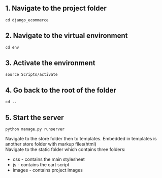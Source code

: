 ## 1. Navigate to the project folder
```
cd django_ecommerce
```
## 2. Navigate to the virtual environment
```
cd env
```
## 3. Activate the environment
```
source Scripts/activate
```
## 4. Go back to the root of the folder
```
cd ..
```
## 5. Start the server
```
python manage.py runserver
```
Navigate to the store folder then to templates. Embedded in templates is another store folder with markup files(html)   
Navigate to the static folder which contains three folders:
  - css - contains the main stylesheet
  - js - contains the cart script
  - images - contains project images
